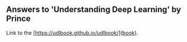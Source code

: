 ## Answers to 'Understanding Deep Learning' by Prince 

Link to the [https://udlbook.github.io/udlbook/](book).